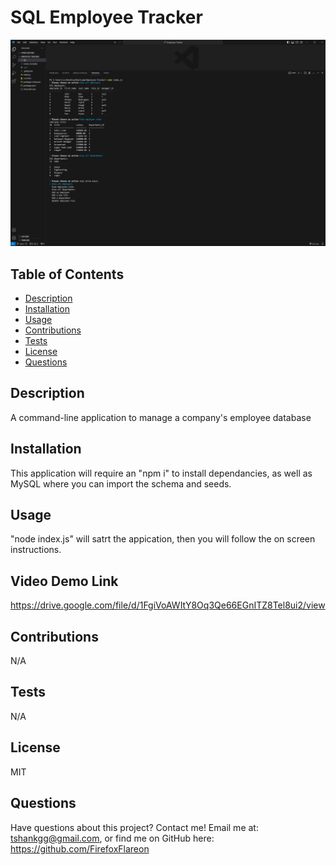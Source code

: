 # SQL Employee Tracker

![Screenshot](./assets/Emp-Tracker-Screenshot.png)
  
  ## Table of Contents

  - [Description](#description)
  - [Installation](#installation)
  - [Usage](#usage)
  - [Contributions](#contributions)
  - [Tests](#tests)
  - [License](#license)
  - [Questions](#questions)
  
  ## Description

  A command-line application to manage a company's employee database


  ## Installation
  
  This application will require an "npm i" to install dependancies, as well as MySQL where you can import the schema and seeds.


  ## Usage

  "node index.js" will satrt the appication, then you will follow the on screen instructions.

  ## Video Demo Link
  https://drive.google.com/file/d/1FgiVoAWItY8Oq3Qe66EGnITZ8Tel8ui2/view


  ## Contributions
  
  N/A


  ## Tests
  
  N/A
  

  ## License
  
  MIT
  

  ## Questions
  
  Have questions about this project? Contact me!
  Email me at: tshankgg@gmail.com,
  or find me on GitHub here: https://github.com/FirefoxFlareon
